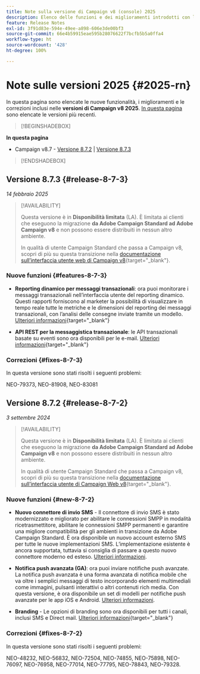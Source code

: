 ```yaml
---
title: Note sulla versione di Campaign v8 (console) 2025
description: Elenco delle funzioni e dei miglioramenti introdotti con le versioni v8 di Campaign 2025
feature: Release Notes
exl-id: 3f91d83e-594e-49ee-a898-606e3de00bf3
source-git-commit: 66e4b59915eae595b28076622f7bcfb5b5a0ffa4
workflow-type: ht
source-wordcount: '428'
ht-degree: 100%

---
```


# Note sulle versioni 2025 {#2025-rn}

In questa pagina sono elencate le nuove funzionalità, i miglioramenti e le correzioni inclusi nelle **versioni di Campaign v8 2025**. [In questa pagina](release-notes.md) sono elencate le versioni più recenti.

>[!BEGINSHADEBOX]

**In questa pagina**

* Campaign v8.7 - [Versione 8.7.2](#release-8-7-2) | [Versione 8.7.3](#release-8-7-3)


>[!ENDSHADEBOX]


## Versione 8.7.3 {#release-8-7-3}

_14 febbraio 2025_

>[!AVAILABILITY]
>
>Questa versione è in **Disponibilità limitata** (LA). È limitata ai clienti che eseguono la migrazione **da Adobe Campaign Standard ad Adobe Campaign v8** e non possono essere distribuiti in nessun altro ambiente.
>
>In qualità di utente Campaign Standard che passa a Campaign v8, scopri di più su questa transizione nella [documentazione sull’interfaccia utente web di Campaign v8](https://experienceleague.adobe.com/it/docs/campaign-web/v8/start/acs-migration){target="_blank"}.

### Nuove funzioni {#features-8-7-3}

* **Reporting dinamico per messaggi transazionali**: ora puoi monitorare i messaggi transazionali nell’interfaccia utente del reporting dinamico. Questi rapporti forniscono al marketer la possibilità di visualizzare in tempo reale tutte le metriche e le dimensioni del reporting dei messaggi transazionali, con l’analisi delle consegne inviate tramite un modello. [Ulteriori informazioni](https://experienceleague.adobe.com/it/docs/experience-cloud/campaign/reporting/get-started-reporting){target="_blank"}

* **API REST per la messaggistica transazionale**: le API transazionali basate su eventi sono ora disponibili per le e-mail. [Ulteriori informazioni](https://experienceleague.adobe.com/it/docs/experience-cloud/campaign/apis/managing-transactional-messages){target="_blank"}

### Correzioni {#fixes-8-7-3}

In questa versione sono stati risolti i seguenti problemi:

NEO-79373, NEO-81908, NEO-83081

## Versione 8.7.2 {#release-8-7-2}

_3 settembre 2024_

>[!AVAILABILITY]
>
>Questa versione è in **Disponibilità limitata** (LA). È limitata ai clienti che eseguono la migrazione **da Adobe Campaign Standard ad Adobe Campaign v8** e non possono essere distribuiti in nessun altro ambiente.
>
>In qualità di utente Campaign Standard che passa a Campaign v8, scopri di più su questa transizione nella [documentazione sull’interfaccia utente di Campaign Web v8](https://experienceleague.adobe.com/it/docs/campaign-web/v8/start/acs-migration){target="_blank"}.

### Nuove funzioni {#new-8-7-2}

* **Nuovo connettore di invio SMS** - Il connettore di invio SMS è stato modernizzato e migliorato per abilitare le connessioni SMPP in modalità ricetrasmettitore, abilitare le connessioni SMPP permanenti e garantire una migliore compatibilità per gli ambienti in transizione da Adobe Campaign Standard. È ora disponibile un nuovo account esterno SMS per tutte le nuove implementazioni SMS. L’implementazione esistente è ancora supportata, tuttavia si consiglia di passare a questo nuovo connettore moderno ed esteso. [Ulteriori informazioni](../send/sms/sms.md).

* **Notifica push avanzata (GA)**: ora puoi inviare notifiche push avanzate. La notifica push avanzata è una forma avanzata di notifica mobile che va oltre i semplici messaggi di testo incorporando elementi multimediali come immagini, pulsanti interattivi o altri contenuti rich media. Con questa versione, è ora disponibile un set di modelli per notifiche push avanzate per le app iOS e Android. [Ulteriori informazioni](../send/rich-push-android.md).

* **Branding** - Le opzioni di branding sono ora disponibili per tutti i canali, inclusi SMS e Direct mail. [Ulteriori informazioni](https://experienceleague.adobe.com/docs/experience-cloud/campaign/branding/branding-gs.html?lang=it){target="_blank"}

### Correzioni {#fixes-8-7-2}

In questa versione sono stati risolti i seguenti problemi:

NEO-48232, NEO-56832, NEO-72504, NEO-74855, NEO-75898, NEO-76097, NEO-76958, NEO-77014, NEO-77795, NEO-78843, NEO-79328.
